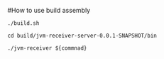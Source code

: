 #How to use
build assembly
```
./build.sh
```
```
cd build/jvm-receiver-server-0.0.1-SNAPSHOT/bin
```
```
./jvm-receiver ${commnad}
```

